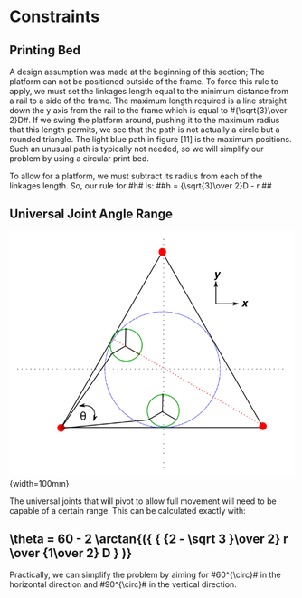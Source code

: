 Constraints
===========

Printing Bed
------------
A design assumption was made at the beginning of this section; The platform can not be positioned outside of the frame. To force this rule to apply, we must set the linkages length equal to the minimum distance from a rail to a side of the frame. The maximum length required is a line straight down the y axis from the rail to the frame which is equal to #{\sqrt{3}\over 2}D#. If we swing the platform around, pushing it to the maximum radius that this length permits, we see that the path is not actually a circle but a rounded triangle. The light blue path in figure [11] is the maximum positions. Such an unusual path is typically not needed, so we will simplify our problem by using a circular print bed.


To allow for a platform, we must subtract its radius from each of the linkages length. So, our rule for #h# is:
##h = {\sqrt{3}\over 2}D - r ##

Universal Joint Angle Range
---------------------------


![Universal joint angle horizontal range](top-view-angle_diagram.svg){width=100mm}

The universal joints that will pivot to allow full movement will need to be capable of a certain range. This can be calculated exactly with:

## \theta = 60 - 2 \arctan{({  { {2 - \sqrt 3 }\over 2} r  \over  {1\over 2} D   } )} ##

Practically, we can simplify the problem by aiming for #60^{\circ}# in the horizontal direction and #90^{\circ}# in the vertical direction.
